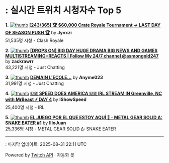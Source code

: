 # : 실시간 트위치 시청자수 Top 5

**1.** [![thumb](https://static-cdn.jtvnw.net/previews-ttv/live_user_jynxzi-320x180.jpg)](https://twitch.tv/Jynxzi)
**[[243/365] 🏆 $60,000 Crate Royale Tournament -> LAST DAY OF SEASON PUSH 🏆](https://twitch.tv/Jynxzi)** by **Jynxzi**<br>51,535명 시청  - Clash Royale

**2.** [![thumb](https://static-cdn.jtvnw.net/previews-ttv/live_user_zackrawrr-320x180.jpg)](https://twitch.tv/zackrawrr)
**[[DROPS ON] BIG DAY HUGE DRAMA BIG NEWS AND GAMES MULTISTREAMING+REACTS | Follow My 24/7 channel @asmongold247](https://twitch.tv/zackrawrr)** by **zackrawrr**<br>43,221명 시청  - Just Chatting

**3.** [![thumb](https://static-cdn.jtvnw.net/previews-ttv/live_user_anyme023-320x180.jpg)](https://twitch.tv/Anyme023)
**[DEMAIN L'ECOLE...](https://twitch.tv/Anyme023)** by **Anyme023**<br>31,991명 시청  - Just Chatting

**4.** [![thumb](https://static-cdn.jtvnw.net/previews-ttv/live_user_ishowspeed-320x180.jpg)](https://twitch.tv/IShowSpeed)
**[🇺🇸 SPEED DOES AMERICA 🇺🇸 IRL STREAM IN Greenville, NC with MrBeast ⚡️ DAY 4](https://twitch.tv/IShowSpeed)** by **IShowSpeed**<br>25,400명 시청  - IRL

**5.** [![thumb](https://static-cdn.jtvnw.net/previews-ttv/live_user_illojuan-320x180.jpg)](https://twitch.tv/IlloJuan)
**[EL JUEGO POR EL QUE ESTOY AQUÍ 🐍 - METAL GEAR SOLID Δ: SNAKE EATER #1](https://twitch.tv/IlloJuan)** by **IlloJuan**<br>25,336명 시청  - METAL GEAR SOLID Δ: SNAKE EATER


---
: 마지막 업데이트: 2025-08-31 22:11 UTC

Powered by [Twitch API](https://dev.twitch.tv/docs/api/reference) · 자동화 봇